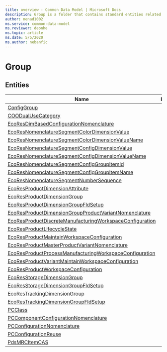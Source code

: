 ```yaml
---
title: overview - Common Data Model | Microsoft Docs
description: Group is a folder that contains standard entities related to the Common Data Model.
author: nenad1002
ms.service: common-data-model
ms.reviewer: deonhe
ms.topic: article
ms.date: 5/5/2020
ms.author: nebanfic
---
```


# Group


## Entities

|Name|Description|
|---|---|
|[ConfigGroup](ConfigGroup.md)||
|[COODualUseCategory](COODualUseCategory.md)||
|[EcoResDimBasedConfigurationNomenclature](EcoResDimBasedConfigurationNomenclature.md)||
|[EcoResNomenclatureSegmentColorDimensionValue](EcoResNomenclatureSegmentColorDimensionValue.md)||
|[EcoResNomenclatureSegmentColorDimensionValueName](EcoResNomenclatureSegmentColorDimensionValueName.md)||
|[EcoResNomenclatureSegmentConfigDimensionValue](EcoResNomenclatureSegmentConfigDimensionValue.md)||
|[EcoResNomenclatureSegmentConfigDimensionValueName](EcoResNomenclatureSegmentConfigDimensionValueName.md)||
|[EcoResNomenclatureSegmentConfigGroupItemId](EcoResNomenclatureSegmentConfigGroupItemId.md)||
|[EcoResNomenclatureSegmentConfigGroupItemName](EcoResNomenclatureSegmentConfigGroupItemName.md)||
|[EcoResNomenclatureSegmentNumberSequence](EcoResNomenclatureSegmentNumberSequence.md)||
|[EcoResProductDimensionAttribute](EcoResProductDimensionAttribute.md)||
|[EcoResProductDimensionGroup](EcoResProductDimensionGroup.md)||
|[EcoResProductDimensionGroupFldSetup](EcoResProductDimensionGroupFldSetup.md)||
|[EcoResProductDimensionGroupProductVariantNomenclature](EcoResProductDimensionGroupProductVariantNomenclature.md)||
|[EcoResProductDiscreteManufacturingWorkspaceConfiguration](EcoResProductDiscreteManufacturingWorkspaceConfiguration.md)||
|[EcoResProductLifecycleState](EcoResProductLifecycleState.md)||
|[EcoResProductMaintainWorkspaceConfiguration](EcoResProductMaintainWorkspaceConfiguration.md)||
|[EcoResProductMasterProductVariantNomenclature](EcoResProductMasterProductVariantNomenclature.md)||
|[EcoResProductProcessManufacturingWorkspaceConfiguration](EcoResProductProcessManufacturingWorkspaceConfiguration.md)||
|[EcoResProductVariantMaintainWorkspaceConfiguration](EcoResProductVariantMaintainWorkspaceConfiguration.md)||
|[EcoResProductWorkspaceConfiguration](EcoResProductWorkspaceConfiguration.md)||
|[EcoResStorageDimensionGroup](EcoResStorageDimensionGroup.md)||
|[EcoResStorageDimensionGroupFldSetup](EcoResStorageDimensionGroupFldSetup.md)||
|[EcoResTrackingDimensionGroup](EcoResTrackingDimensionGroup.md)||
|[EcoResTrackingDimensionGroupFldSetup](EcoResTrackingDimensionGroupFldSetup.md)||
|[PCClass](PCClass.md)||
|[PCComponentConfigurationNomenclature](PCComponentConfigurationNomenclature.md)||
|[PCConfigurationNomenclature](PCConfigurationNomenclature.md)||
|[PCConfigurationReuse](PCConfigurationReuse.md)||
|[PdsMRCItemCAS](PdsMRCItemCAS.md)||
